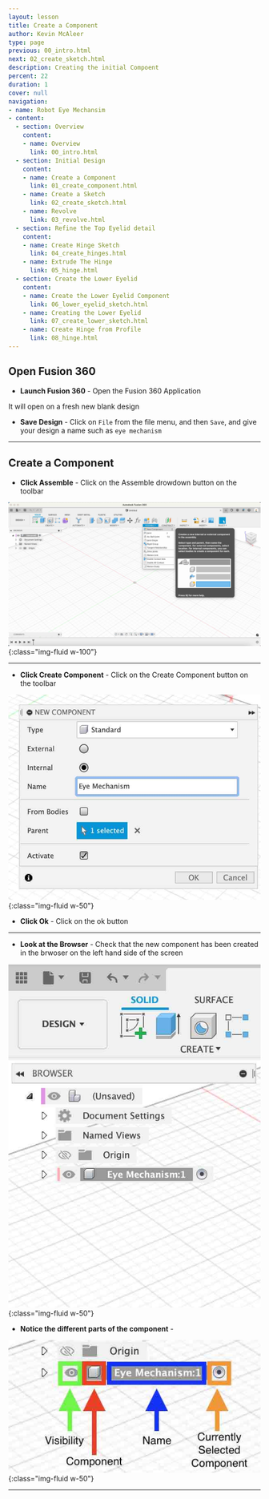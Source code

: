 ```yaml
---
layout: lesson
title: Create a Component
author: Kevin McAleer
type: page
previous: 00_intro.html
next: 02_create_sketch.html
description: Creating the initial Compoent
percent: 22
duration: 1
cover: null
navigation:
- name: Robot Eye Mechansim
- content:
  - section: Overview
    content:
    - name: Overview
      link: 00_intro.html
  - section: Initial Design
    content:
    - name: Create a Component
      link: 01_create_component.html
    - name: Create a Sketch
      link: 02_create_sketch.html
    - name: Revolve
      link: 03_revolve.html
  - section: Refine the Top Eyelid detail
    content:
    - name: Create Hinge Sketch
      link: 04_create_hinges.html
    - name: Extrude The Hinge
      link: 05_hinge.html
  - section: Create the Lower Eyelid
    content:
    - name: Create the Lower Eyelid Component
      link: 06_lower_eyelid_sketch.html
    - name: Creating the Lower Eyelid
      link: 07_create_lower_sketch.html
    - name: Create Hinge from Profile
      link: 08_hinge.html
---
```



## Open Fusion 360

* **Launch Fusion 360** - Open the Fusion 360 Application

It will open on a fresh new blank design

* **Save Design** - Click on `File` from the file menu, and then `Save`, and give your design a name such as `eye mechanism`

---

## Create a Component

* **Click Assemble** - Click on the Assemble drowdown button on the toolbar

![Fusion full screen](assets/eye00.jpg){:class="img-fluid w-100"}

---

* **Click Create Component** - Click on the Create Component button on the toolbar

![Create Component Dialog](assets/eye01.jpg){:class="img-fluid w-50"}

* **Click Ok** - Click on the ok button

---

* **Look at the Browser** - Check that the new component has been created in the brwoser on the left hand side of the screen

![Create Component Dialog](assets/eye02.jpg){:class="img-fluid w-50"}

* **Notice the different parts of the component** - 

![Create Component Dialog](assets/eye03.jpg){:class="img-fluid w-50"}

---
